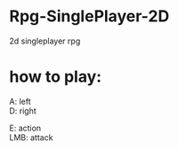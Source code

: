 # Rpg-SinglePlayer-2D  
  
2d singleplayer rpg  
  
  
# how to play:  
A: left  
D: right  
  
E: action  
LMB: attack
